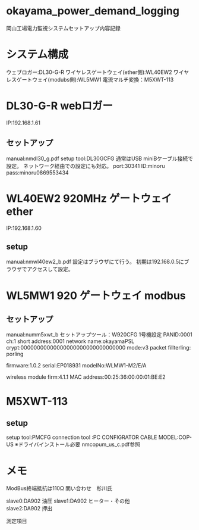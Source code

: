 # okayama_power_demand_logging
岡山工場電力監視システムセットアップ内容記録

# システム構成

ウェブロガー:DL30-G-R
ワイヤレスゲートウェイ(ether側):WL40EW2
ワイヤレスゲートウェイ(modubs側):WL5MW1
電流マルチ変換：M5XWT-113


# DL30-G-R webロガー
IP:192.168.1.61
## セットアップ
manual:nmdl30_g.pdf
setup tool:DL30GCFG
通常はUSB miniBケーブル接続で設定。
ネットワーク経由での設定にも対応。
port:30341
ID:minoru
pass:minoru0869553434



# WL40EW2 920MHz ゲートウェイether
IP:192.168.1.60
## setup
manual:nmwl40ew2_b.pdf
設定はブラウザにて行う。
初期は192.168.0.5にブラウザでアクセスして設定。




# WL5MW1 920 ゲートウェイ modbus
## セットアップ
manual:numm5xwt_b
セットアップツール：W920CFG
1号機設定
PANID:0001
ch:1
short address:0001
network name:okayamaPSL
crypt:00000000000000000000000000000000
mode:v3
packet fillterling: porling


firmware:1.0.2
serial:EP018931
modelNo:WLMW1-M2/E/A

wireless module firm:4.1.1
MAC address:00:25:36:00:00:01:BE:E2

# M5XWT-113
## setup
setup tool:PMCFG
connection tool :PC CONFIGRATOR CABLE MODEL:COP-US
※ドライバインストール必要 nmcopum_us_c.pdf参照


# メモ
ModBus終端抵抗は110Ω 
問い合わせ　杉川氏

slave0:DA902 油圧
slave1:DA902 ヒーター・その他  
slave2:DA902 押出

測定項目




